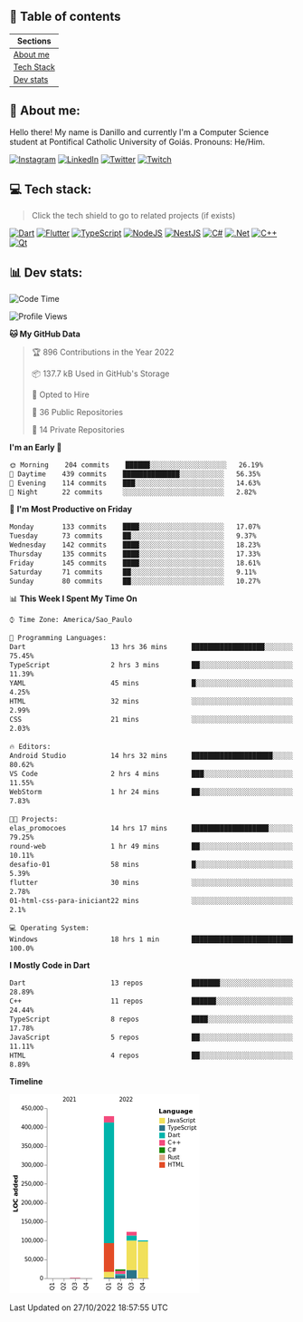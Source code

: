 ## 📃 Table of contents

|Sections|
|-|
|[About me](#about-me)|
|[Tech Stack](#tech-stack)|
|[Dev stats](#dev-stats)|

<a name="about-me"/>

## 🌈 About me:
Hello there! My name is Danillo and currently I'm a Computer Science student at Pontifical Catholic University of Goiás. Pronouns: He/Him.

[![Instagram](https://img.shields.io/badge/Instagram-%23E4405F.svg?logo=Instagram&logoColor=white)](https://instagram.com/danilloilggner)
[![LinkedIn](https://img.shields.io/badge/LinkedIn-%230077B5.svg?logo=linkedin&logoColor=white)](https://linkedin.com/in/danilloism)
[![Twitter](https://img.shields.io/badge/Twitter-%231DA1F2.svg?logo=Twitter&logoColor=white)](https://twitter.com/danilloism)
[![Twitch](https://img.shields.io/badge/Twitch-%239146FF.svg?logo=Twitch&logoColor=white)](https://twitch.tv/danilloism) 

<a name="tech-stack"/>

## 💻 Tech stack:
> Click the tech shield to go to related projects (if exists)

[![Dart](https://img.shields.io/badge/dart-%230175C2.svg?style=for-the-badge&logo=dart&logoColor=white)](https://github.com/danilloism/danilloism/blob/main/Flutter.md) [![Flutter](https://img.shields.io/badge/Flutter-%2302569B.svg?style=for-the-badge&logo=Flutter&logoColor=white)](https://github.com/danilloism/danilloism/blob/main/Flutter.md) [![TypeScript](https://img.shields.io/badge/typescript-%23007ACC.svg?style=for-the-badge&logo=typescript&logoColor=white)](https://github.com/danilloism/danilloism/blob/main/Typescript.md) [![NodeJS](https://img.shields.io/badge/node.js-6DA55F?style=for-the-badge&logo=node.js&logoColor=white)](https://github.com/danilloism/danilloism/blob/main/Node.js.md) [![NestJS](https://img.shields.io/badge/nestjs-%23E0234E.svg?style=for-the-badge&logo=nestjs&logoColor=white)](https://github.com/danilloism/danilloism/blob/main/Nest.js.md) [![C#](https://img.shields.io/badge/c%23-%23239120.svg?style=for-the-badge&logo=c-sharp&logoColor=white)](#) [![.Net](https://img.shields.io/badge/.NET-5C2D91?style=for-the-badge&logo=.net&logoColor=white)](#) [![C++](https://img.shields.io/badge/c++-%2300599C.svg?style=for-the-badge&logo=c%2B%2B&logoColor=white)](https://github.com/danilloism/danilloism/blob/main/C%2B%2B.md) [![Qt](https://img.shields.io/badge/Qt-%23217346.svg?style=for-the-badge&logo=Qt&logoColor=white)](https://github.com/danilloism/danilloism/blob/main/C%2B%2B.md)
<!---
- 🌱 Currently learning:

![Vue.js](https://img.shields.io/badge/vuejs-%2335495e.svg?style=for-the-badge&logo=vuedotjs&logoColor=%234FC08D) ![Angular](https://img.shields.io/badge/angular-%23DD0031.svg?style=for-the-badge&logo=angular&logoColor=white)
--->

<a name="dev-stats"/>

## 📊 Dev stats:
<!---
[![](https://github-readme-stats.vercel.app/api?username=danilloism&theme=radical&hide_border=false&include_all_commits=false&count_private=false)](#)<br>
[![](https://github-readme-streak-stats.herokuapp.com/?user=danilloism&theme=radical&hide_border=false)](#)<br>
[![](https://github-readme-stats.vercel.app/api/top-langs/?username=danilloism&theme=radical&hide_border=false&include_all_commits=false&count_private=false&layout=compact)](#)<br>
--->
<!--START_SECTION:waka-->
![Code Time](http://img.shields.io/badge/Code%20Time-736%20hrs%2027%20mins-blue)

![Profile Views](http://img.shields.io/badge/Profile%20Views-8-blue)

**🐱 My GitHub Data** 

> 🏆 896 Contributions in the Year 2022
 > 
> 📦 137.7 kB Used in GitHub's Storage 
 > 
> 💼 Opted to Hire
 > 
> 📜 36 Public Repositories 
 > 
> 🔑 14 Private Repositories  
 > 
**I'm an Early 🐤** 

```text
🌞 Morning    204 commits    ██████░░░░░░░░░░░░░░░░░░░   26.19% 
🌆 Daytime    439 commits    ██████████████░░░░░░░░░░░   56.35% 
🌃 Evening    114 commits    ███░░░░░░░░░░░░░░░░░░░░░░   14.63% 
🌙 Night      22 commits     ░░░░░░░░░░░░░░░░░░░░░░░░░   2.82%

```
📅 **I'm Most Productive on Friday** 

```text
Monday       133 commits    ████░░░░░░░░░░░░░░░░░░░░░   17.07% 
Tuesday      73 commits     ██░░░░░░░░░░░░░░░░░░░░░░░   9.37% 
Wednesday    142 commits    ████░░░░░░░░░░░░░░░░░░░░░   18.23% 
Thursday     135 commits    ████░░░░░░░░░░░░░░░░░░░░░   17.33% 
Friday       145 commits    ████░░░░░░░░░░░░░░░░░░░░░   18.61% 
Saturday     71 commits     ██░░░░░░░░░░░░░░░░░░░░░░░   9.11% 
Sunday       80 commits     ██░░░░░░░░░░░░░░░░░░░░░░░   10.27%

```


📊 **This Week I Spent My Time On** 

```text
⌚︎ Time Zone: America/Sao_Paulo

💬 Programming Languages: 
Dart                     13 hrs 36 mins      ██████████████████░░░░░░░   75.45% 
TypeScript               2 hrs 3 mins        ██░░░░░░░░░░░░░░░░░░░░░░░   11.39% 
YAML                     45 mins             █░░░░░░░░░░░░░░░░░░░░░░░░   4.25% 
HTML                     32 mins             ░░░░░░░░░░░░░░░░░░░░░░░░░   2.99% 
CSS                      21 mins             ░░░░░░░░░░░░░░░░░░░░░░░░░   2.03%

🔥 Editors: 
Android Studio           14 hrs 32 mins      ████████████████████░░░░░   80.62% 
VS Code                  2 hrs 4 mins        ███░░░░░░░░░░░░░░░░░░░░░░   11.55% 
WebStorm                 1 hr 24 mins        ██░░░░░░░░░░░░░░░░░░░░░░░   7.83%

🐱‍💻 Projects: 
elas_promocoes           14 hrs 17 mins      ███████████████████░░░░░░   79.25% 
round-web                1 hr 49 mins        ██░░░░░░░░░░░░░░░░░░░░░░░   10.11% 
desafio-01               58 mins             █░░░░░░░░░░░░░░░░░░░░░░░░   5.39% 
flutter                  30 mins             ░░░░░░░░░░░░░░░░░░░░░░░░░   2.78% 
01-html-css-para-iniciant22 mins             ░░░░░░░░░░░░░░░░░░░░░░░░░   2.1%

💻 Operating System: 
Windows                  18 hrs 1 min        █████████████████████████   100.0%

```

**I Mostly Code in Dart** 

```text
Dart                     13 repos            ███████░░░░░░░░░░░░░░░░░░   28.89% 
C++                      11 repos            ██████░░░░░░░░░░░░░░░░░░░   24.44% 
TypeScript               8 repos             ████░░░░░░░░░░░░░░░░░░░░░   17.78% 
JavaScript               5 repos             ██░░░░░░░░░░░░░░░░░░░░░░░   11.11% 
HTML                     4 repos             ██░░░░░░░░░░░░░░░░░░░░░░░   8.89%

```


**Timeline**

![Chart not found](https://raw.githubusercontent.com/danilloism/danilloism/main/charts/bar_graph.png) 


 Last Updated on 27/10/2022 18:57:55 UTC
<!--END_SECTION:waka-->
